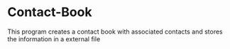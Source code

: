 # Contact-Book
This program creates a contact book with associated contacts and stores the information in a external file
